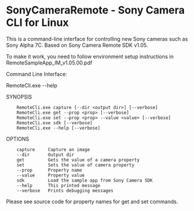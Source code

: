 # SonyCameraRemote - Sony Camera CLI for Linux

This is a command-line interface for controlling new Sony cameras such as Sony Alpha 7C. Based on Sony Camera Remote SDK v1.05.

To make it work, you need to follow environment setup instructions in RemoteSampleApp_IM_v1.05.00.pdf

Command Line Interface:

RemoteCli.exe --help

SYNOPSIS

        RemoteCli.exe capture [--dir <output dir>] [--verbose]        
        RemoteCli.exe get --prop <prop> [--verbose]        
        RemoteCli.exe set --prop <prop> --value <value> [--verbose]        
        RemoteCli.exe sdk [--verbose]        
        RemoteCli.exe --help [--verbose]        

OPTIONS

        capture     Capture an image        
        --dir       Output dir        
        get         Gets the value of a camera property        
        set         Sets the value of camera property        
        --prop      Property name        
        --value     Property value        
        sdk         Load the sample app from Sony Camera SDK        
        --help      This printed message        
        --verbose   Prints debugging messages
        
Please see source code for property names for get and set commands.
